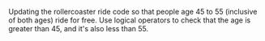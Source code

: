 Updating the rollercoaster ride code so that people age 45 to 55 (inclusive of both ages) ride for free. Use logical operators to check that the age is greater than 45, and it's also less than 55.